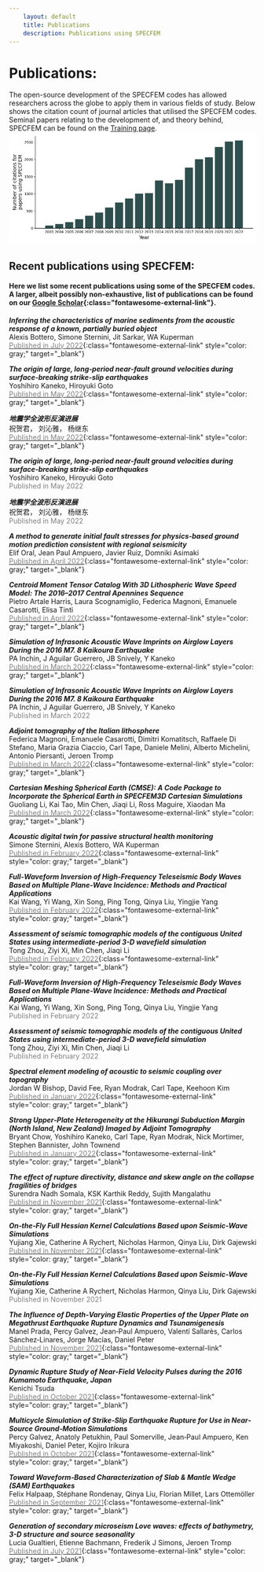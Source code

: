 ```yaml
---
    layout: default
    title: Publications
    description: Publications using SPECFEM
---
```


# Publications:
The open-source development of the SPECFEM codes has allowed researchers across the globe to apply them in various fields of study. Below shows the citation count of journal articles that utilised the SPECFEM codes. Seminal papers relating to the development of, and theory behind, SPECFEM can be found on the [Training page](training.md).  
![title](scholar/total_citations_per_year.jpg)

## Recent publications using SPECFEM:
#### Here we list some recent publications using some of the SPECFEM codes. A larger, albeit possibly non-exhaustive, list of publications can be found on our [Google Scholar](https://scholar.google.com/citations?hl=en&user=bvjzHdUAAAAJ&view_op=list_works&sortby=pubdate){:class="fontawesome-external-link"}.

<i><b>Inferring the characteristics of marine sediments from the acoustic response of a known, partially buried object</b></i>  
Alexis Bottero, Simone Sternini, Jit Sarkar, WA Kuperman   
[<span style="color:grey">Published in July 2022</span>](https://scholar.google.com/citations?view_op=view_citation&hl=en&oe=ASCII&user=bvjzHdUAAAAJ&sortby=pubdate&citation_for_view=bvjzHdUAAAAJ:VL0QpB8kHFEC){:class="fontawesome-external-link" style="color: gray;" target="_blank"}

<i><b>The origin of large, long&#8208;period near&#8208;fault ground velocities during surface&#8208;breaking strike&#8208;slip earthquakes</b></i>  
Yoshihiro Kaneko, Hiroyuki Goto   
[<span style="color:grey">Published in May 2022</span>](https://scholar.google.com/citations?view_op=view_citation&hl=en&oe=ASCII&user=bvjzHdUAAAAJ&sortby=pubdate&citation_for_view=bvjzHdUAAAAJ:2KloaMYe4IUC){:class="fontawesome-external-link" style="color: gray;" target="_blank"}

<i><b>&#22320;&#38663;&#23398;&#20840;&#27874;&#24418;&#21453;&#28436;&#36827;&#23637;</b></i>  
&#31069;&#36154;&#21531;&#65292; &#21016;&#27777;&#38597;&#65292; &#26472;&#32487;&#19996;   
[<span style="color:grey">Published in May 2022</span>](https://scholar.google.com/citations?view_op=view_citation&hl=en&oe=ASCII&user=bvjzHdUAAAAJ&sortby=pubdate&citation_for_view=bvjzHdUAAAAJ:uc_IGeMz5qoC){:class="fontawesome-external-link" style="color: gray;" target="_blank"}

<i><b>The origin of large, long&#8208;period near&#8208;fault ground velocities during surface&#8208;breaking strike&#8208;slip earthquakes</b></i>  
Yoshihiro Kaneko, Hiroyuki Goto   
 <span style="color:grey">Published in May 2022</span> 

<i><b>&#22320;&#38663;&#23398;&#20840;&#27874;&#24418;&#21453;&#28436;&#36827;&#23637;</b></i>  
&#31069;&#36154;&#21531;&#65292; &#21016;&#27777;&#38597;&#65292; &#26472;&#32487;&#19996;   
 <span style="color:grey">Published in May 2022</span> 

<i><b>A method to generate initial fault stresses for physics-based ground motion prediction consistent with regional seismicity</b></i>  
Elif Oral, Jean Paul Ampuero, Javier Ruiz, Domniki Asimaki   
[<span style="color:grey">Published in April 2022</span>](https://scholar.google.com/citations?view_op=view_citation&hl=en&oe=ASCII&user=bvjzHdUAAAAJ&sortby=pubdate&citation_for_view=bvjzHdUAAAAJ:Mojj43d5GZwC){:class="fontawesome-external-link" style="color: gray;" target="_blank"}

<i><b>Centroid Moment Tensor Catalog With 3D Lithospheric Wave Speed Model: The 2016&#8211;2017 Central Apennines Sequence</b></i>  
Pietro Artale Harris, Laura Scognamiglio, Federica Magnoni, Emanuele Casarotti, Elisa Tinti   
[<span style="color:grey">Published in April 2022</span>](https://scholar.google.com/citations?view_op=view_citation&hl=en&oe=ASCII&user=bvjzHdUAAAAJ&sortby=pubdate&citation_for_view=bvjzHdUAAAAJ:VOx2b1Wkg3QC){:class="fontawesome-external-link" style="color: gray;" target="_blank"}

<i><b>Simulation of Infrasonic Acoustic Wave Imprints on Airglow Layers During the 2016 M7. 8 Kaikoura Earthquake</b></i>  
PA Inchin, J Aguilar Guerrero, JB Snively, Y Kaneko   
[<span style="color:grey">Published in March 2022</span>](https://scholar.google.com/citations?view_op=view_citation&hl=en&oe=ASCII&user=bvjzHdUAAAAJ&sortby=pubdate&citation_for_view=bvjzHdUAAAAJ:tzM49s52ZIMC){:class="fontawesome-external-link" style="color: gray;" target="_blank"}

<i><b>Simulation of Infrasonic Acoustic Wave Imprints on Airglow Layers During the 2016 M7. 8 Kaikoura Earthquake</b></i>  
PA Inchin, J Aguilar Guerrero, JB Snively, Y Kaneko   
 <span style="color:grey">Published in March 2022</span> 

<i><b>Adjoint tomography of the Italian lithosphere</b></i>  
Federica Magnoni, Emanuele Casarotti, Dimitri Komatitsch, Raffaele Di Stefano, Maria Grazia Ciaccio, Carl Tape, Daniele Melini, Alberto Michelini, Antonio Piersanti, Jeroen Tromp   
[<span style="color:grey">Published in March 2022</span>](https://scholar.google.com/citations?view_op=view_citation&hl=en&oe=ASCII&user=bvjzHdUAAAAJ&sortby=pubdate&citation_for_view=bvjzHdUAAAAJ:dfsIfKJdRG4C){:class="fontawesome-external-link" style="color: gray;" target="_blank"}

<i><b>Cartesian Meshing Spherical Earth (CMSE): A Code Package to Incorporate the Spherical Earth in SPECFEM3D Cartesian Simulations</b></i>  
Guoliang Li, Kai Tao, Min Chen, Jiaqi Li, Ross Maguire, Xiaodan Ma   
[<span style="color:grey">Published in March 2022</span>](https://scholar.google.com/citations?view_op=view_citation&hl=en&oe=ASCII&user=bvjzHdUAAAAJ&sortby=pubdate&citation_for_view=bvjzHdUAAAAJ:TFP_iSt0sucC){:class="fontawesome-external-link" style="color: gray;" target="_blank"}

<i><b>Acoustic digital twin for passive structural health monitoring</b></i>  
Simone Sternini, Alexis Bottero, WA Kuperman   
[<span style="color:grey">Published in February 2022</span>](https://scholar.google.com/citations?view_op=view_citation&hl=en&oe=ASCII&user=bvjzHdUAAAAJ&sortby=pubdate&citation_for_view=bvjzHdUAAAAJ:ye4kPcJQO24C){:class="fontawesome-external-link" style="color: gray;" target="_blank"}

<i><b>Full&#8208;Waveform Inversion of High&#8208;Frequency Teleseismic Body Waves Based on Multiple Plane&#8208;Wave Incidence: Methods and Practical Applications</b></i>  
Kai Wang, Yi Wang, Xin Song, Ping Tong, Qinya Liu, Yingjie Yang   
[<span style="color:grey">Published in February 2022</span>](https://scholar.google.com/citations?view_op=view_citation&hl=en&oe=ASCII&user=bvjzHdUAAAAJ&sortby=pubdate&citation_for_view=bvjzHdUAAAAJ:EkHepimYqZsC){:class="fontawesome-external-link" style="color: gray;" target="_blank"}

<i><b>Assessment of seismic tomographic models of the contiguous United States using intermediate-period 3-D wavefield simulation</b></i>  
Tong Zhou, Ziyi Xi, Min Chen, Jiaqi Li   
[<span style="color:grey">Published in February 2022</span>](https://scholar.google.com/citations?view_op=view_citation&hl=en&oe=ASCII&user=bvjzHdUAAAAJ&sortby=pubdate&citation_for_view=bvjzHdUAAAAJ:0KyAp5RtaNEC){:class="fontawesome-external-link" style="color: gray;" target="_blank"}

<i><b>Full&#8208;Waveform Inversion of High&#8208;Frequency Teleseismic Body Waves Based on Multiple Plane&#8208;Wave Incidence: Methods and Practical Applications</b></i>  
Kai Wang, Yi Wang, Xin Song, Ping Tong, Qinya Liu, Yingjie Yang   
 <span style="color:grey">Published in February 2022</span> 

<i><b>Assessment of seismic tomographic models of the contiguous United States using intermediate-period 3-D wavefield simulation</b></i>  
Tong Zhou, Ziyi Xi, Min Chen, Jiaqi Li   
 <span style="color:grey">Published in February 2022</span> 

<i><b>Spectral element modeling of acoustic to seismic coupling over topography</b></i>  
Jordan W Bishop, David Fee, Ryan Modrak, Carl Tape, Keehoon Kim   
[<span style="color:grey">Published in January 2022</span>](https://scholar.google.com/citations?view_op=view_citation&hl=en&oe=ASCII&user=bvjzHdUAAAAJ&sortby=pubdate&citation_for_view=bvjzHdUAAAAJ:yD5IFk8b50cC){:class="fontawesome-external-link" style="color: gray;" target="_blank"}

<i><b>Strong Upper&#8208;Plate Heterogeneity at the Hikurangi Subduction Margin (North Island, New Zealand) Imaged by Adjoint Tomography</b></i>  
Bryant Chow, Yoshihiro Kaneko, Carl Tape, Ryan Modrak, Nick Mortimer, Stephen Bannister, John Townend   
[<span style="color:grey">Published in January 2022</span>](https://scholar.google.com/citations?view_op=view_citation&hl=en&oe=ASCII&user=bvjzHdUAAAAJ&sortby=pubdate&citation_for_view=bvjzHdUAAAAJ:zA6iFVUQeVQC){:class="fontawesome-external-link" style="color: gray;" target="_blank"}

<i><b>The effect of rupture directivity, distance and skew angle on the collapse fragilities of bridges</b></i>  
Surendra Nadh Somala, KSK Karthik Reddy, Sujith Mangalathu   
[<span style="color:grey">Published in November 2021</span>](https://scholar.google.com/citations?view_op=view_citation&hl=en&oe=ASCII&user=bvjzHdUAAAAJ&sortby=pubdate&citation_for_view=bvjzHdUAAAAJ:u5HHmVD_uO8C){:class="fontawesome-external-link" style="color: gray;" target="_blank"}

<i><b>On&#8208;the&#8208;Fly Full Hessian Kernel Calculations Based upon Seismic&#8208;Wave Simulations</b></i>  
Yujiang Xie, Catherine A Rychert, Nicholas Harmon, Qinya Liu, Dirk Gajewski   
[<span style="color:grey">Published in November 2021</span>](https://scholar.google.com/citations?view_op=view_citation&hl=en&oe=ASCII&user=bvjzHdUAAAAJ&sortby=pubdate&citation_for_view=bvjzHdUAAAAJ:zLWjf1WUPmwC){:class="fontawesome-external-link" style="color: gray;" target="_blank"}

<i><b>On&#8208;the&#8208;Fly Full Hessian Kernel Calculations Based upon Seismic&#8208;Wave Simulations</b></i>  
Yujiang Xie, Catherine A Rychert, Nicholas Harmon, Qinya Liu, Dirk Gajewski   
 <span style="color:grey">Published in November 2021</span> 

<i><b>The Influence of Depth&#8208;Varying Elastic Properties of the Upper Plate on Megathrust Earthquake Rupture Dynamics and Tsunamigenesis</b></i>  
Manel Prada, Percy Galvez, Jean&#8208;Paul Ampuero, Valentí Sallarès, Carlos Sánchez&#8208;Linares, Jorge Macías, Daniel Peter   
[<span style="color:grey">Published in November 2021</span>](https://scholar.google.com/citations?view_op=view_citation&hl=en&oe=ASCII&user=bvjzHdUAAAAJ&sortby=pubdate&citation_for_view=bvjzHdUAAAAJ:eflP2zaiRacC){:class="fontawesome-external-link" style="color: gray;" target="_blank"}

<i><b>Dynamic Rupture Study of Near&#8208;Field Velocity Pulses during the 2016 Kumamoto Earthquake, Japan</b></i>  
Kenichi Tsuda   
[<span style="color:grey">Published in October 2021</span>](https://scholar.google.com/citations?view_op=view_citation&hl=en&oe=ASCII&user=bvjzHdUAAAAJ&sortby=pubdate&citation_for_view=bvjzHdUAAAAJ:WA5NYHcadZ8C){:class="fontawesome-external-link" style="color: gray;" target="_blank"}

<i><b>Multicycle Simulation of Strike&#8208;Slip Earthquake Rupture for Use in Near&#8208;Source Ground&#8208;Motion Simulations</b></i>  
Percy Galvez, Anatoly Petukhin, Paul Somerville, Jean&#8208;Paul Ampuero, Ken Miyakoshi, Daniel Peter, Kojiro Irikura   
[<span style="color:grey">Published in October 2021</span>](https://scholar.google.com/citations?view_op=view_citation&hl=en&oe=ASCII&user=bvjzHdUAAAAJ&sortby=pubdate&citation_for_view=bvjzHdUAAAAJ:BrmTIyaxlBUC){:class="fontawesome-external-link" style="color: gray;" target="_blank"}

<i><b>Toward Waveform&#8208;Based Characterization of Slab &amp; Mantle Wedge (SAM) Earthquakes</b></i>  
Felix Halpaap, Stéphane Rondenay, Qinya Liu, Florian Millet, Lars Ottemöller   
[<span style="color:grey">Published in September 2021</span>](https://scholar.google.com/citations?view_op=view_citation&hl=en&oe=ASCII&user=bvjzHdUAAAAJ&sortby=pubdate&citation_for_view=bvjzHdUAAAAJ:ipzZ9siozwsC){:class="fontawesome-external-link" style="color: gray;" target="_blank"}

<i><b>Generation of secondary microseism Love waves: effects of bathymetry, 3-D structure and source seasonality</b></i>  
Lucia Gualtieri, Etienne Bachmann, Frederik J Simons, Jeroen Tromp   
[<span style="color:grey">Published in July 2021</span>](https://scholar.google.com/citations?view_op=view_citation&hl=en&oe=ASCII&user=bvjzHdUAAAAJ&sortby=pubdate&citation_for_view=bvjzHdUAAAAJ:u_35RYKgDlwC){:class="fontawesome-external-link" style="color: gray;" target="_blank"}

